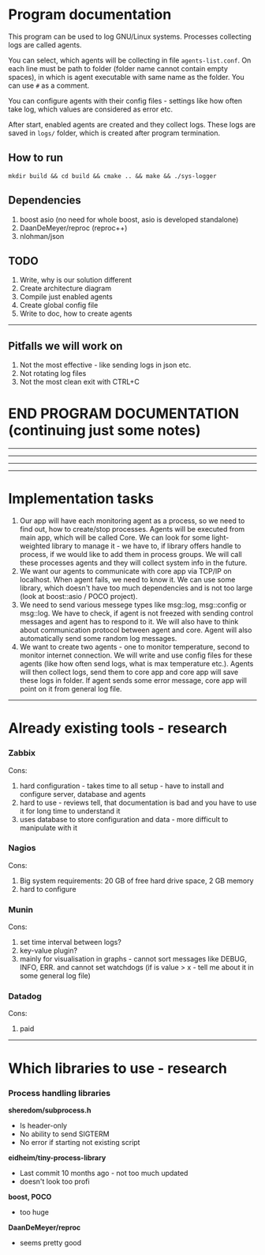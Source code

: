 # Program documentation
This program can be used to log GNU/Linux systems.
Processes collecting logs are called agents.

You can select, which agents will be collecting in file `agents-list.conf`.
On each line must be path to folder (folder name cannot contain empty spaces), in which is agent executable with same name as the folder.
You can use `#` as a comment.

You can configure agents with their config files - settings like how often take log, which values are considered as error etc.

After start, enabled agents are created and they collect logs. These logs are saved in `logs/` folder, which is created after program termination.

## How to run
`mkdir build && cd build && cmake .. && make && ./sys-logger`




## Dependencies 

1. boost asio (no need for whole boost, asio is developed standalone)
2. DaanDeMeyer/reproc (reproc++)
3. nlohman/json

## TODO

1. Write, why is our solution different
2. Create architecture diagram
3. Compile just enabled agents
4. Create global config file
5. Write to doc, how to create agents

--- 

## Pitfalls we will work on
1. Not the most effective - like sending logs in json etc.
2. Not rotating log files
3. Not the most clean exit with CTRL+C

# END PROGRAM DOCUMENTATION (continuing just some notes)
---

---

---

---

# Implementation tasks

1. Our app will have each monitoring agent as a process, so we need to find out, how to create/stop processes.
   Agents will be executed from main app, which will be called Core.
   We can look for some light-weighted library to manage it - we have to, if library offers handle to process, if we would like to add them in process groups.
   We will call these processes agents and they will collect system info in the future.
2. We want our agents to communicate with core app via TCP/IP on localhost. When agent fails, we need to know it. We can use some library, which doesn't have too much dependencies and is not too large (look at boost::asio / POCO project).
3. We need to send various messege types like msg::log, msg::config or msg::log. We have to check, if agent is not freezed with sending control messages and agent has to respond to it. We will also have to think about communication protocol between agent and core.
   Agent will also automatically send some random log messages.
4. We want to create two agents - one to monitor temperature, second to monitor internet connection.
   We will write and use config files for these agents (like how often send logs, what is max temperature etc.).
   Agents will then collect logs, send them to core app and core app will save these logs in folder.
   If agent sends some error message, core app will point on it from general log file.

---

# Already existing tools - research

### Zabbix
Cons:
1. hard configuration - takes time to all setup - have to install and configure server, database and agents 
1. hard to use - reviews tell, that documentation is bad and you have to use it for long time to understand it
1. uses database to store configuration and data - more difficult to manipulate with it

### Nagios
Cons:
1. Big system requirements: 20 GB of free hard drive space, 2 GB memory
1. hard to configure

### Munin
Cons:
1. set time interval between logs?
1. key-value plugin?
1. mainly for visualisation in graphs - cannot sort messages like DEBUG, INFO, ERR. and cannot set watchdogs (if is value > x - tell me about it in some general log file)

### Datadog
Cons:
1. paid

---

# Which libraries to use - research

### Process handling libraries
**sheredom/subprocess.h**

- Is header-only
- No ability to send SIGTERM
- No error if starting not existing script

**eidheim/tiny-process-library**

- Last commit 10 months ago - not too much updated
- doesn't look too profi

**boost, POCO**

- too huge

**DaanDeMeyer/reproc**

- seems pretty good





